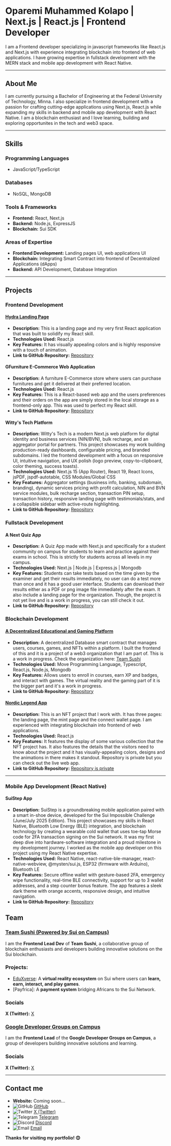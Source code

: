 # Oparemi Muhammed Kolapo | Next.js | React.js | Frontend Developer 

I am a Frontend developer specializing in javascript frameworks like React.js and Next.js with experience integrating blockchain into frontend of web applications. I have growing expertise in fullstack development with the MERN stack and mobile app development with React Native. 

---

## About Me

I am currently pursuing a Bachelor of Engineering at the Federal University of Technology, Minna. I also specialize in frontend development with a passion for crafting cutting-edge applications using Next.js, React.js while expanding my skills in backend and mobile app development with React Native. I am a blockchain enthusiast and I love learning, building and exploring opportunites in the tech and web3 space.

---

## Skills

### **Programming Languages**  
- JavaScript/TypeScript

### **Databases**  
- NoSQL, MongoDB

### **Tools & Frameworks**  
- **Frontend:** React, Next.js  
- **Backend:** Node.js, ExpressJS  
- **Blockchain:** Sui SDK   

### **Areas of Expertise**  
- **Frontend Development:** Landing pages UI, web applications UI
- **Blockchain:** Integrating Smart Contract into frontend of Decentralized Applications (dApps)  
- **Backend:** API Development, Database Integration

---

## Projects

### **Frontend Development**

#### [Hydra Landing Page](https://hydra-landing-page.onrender.com)
- **Description:** This is a landing page and my very first React application that was built to solidify my React skill.
- **Technologies Used:** React.js
- **Key Features:** It has visually appealing colors and is highly responsive with a touch of animation.
- **Link to GitHub Repository:** [Repository](https://github.com/FourZeroFour-404M/Hydra-Landing-Page)

#### GFurniture E-Commerce Web Application
- **Description:** A furniture E-Commerce store where users can purchase furnitures and get it delivered at their preferred location.
- **Technologies Used:** React.js
- **Key Features:** This is a React-based web app and the users preferences and their orders on the app are simply stored in the local storage as a frontend-only app. This was used to perfect my React skill.
- **Link to GitHub Repository:** [Repository](https://github.com/FourZeroFour-404M/gfurniture-ecommerce-web-app-main)

#### Witty's Tech Platform
- **Description:** Witty's Tech is a modern Next.js web platform for digital identity and business services (NIN/BVN), bulk recharge, and an aggregator portal for partners. This project showcases my work building production-ready dashboards, configurable pricing, and branded subdomains. I led the frontend development with a focus on responsive UI, intuitive navigation, and UX polish (logo preview, copy-to-clipboard, color theming, success toasts).
- **Technologies Used:** Next.js 15 (App Router), React 19, React Icons, jsPDF, jspdf-autotable, CSS Modules/Global CSS
- **Key Features:** Aggregator settings (business info, banking, subdomain, branding), dynamic services pricing with profit calculation, NIN and BVN service modules, bulk recharge section, transaction PIN setup, transaction history, responsive landing page with testimonials/stats, and a collapsible sidebar with active-route highlighting.
- **Link to GitHub Repository:** [Repository](https://github.com/4our0ero4our/wittytech)

### **Fullstack Development**

#### A Next Quiz App
- **Description:** A Quiz App made with Next.js and specifically for a student community on campus for students to learn and practice against their exams in school. This is strictly for students across all levels in my campus.
- **Technologies Used:** Next.js | Node.js | Express.js | Mongodb
- **Key Features:** Students can take tests based on the time given by the examiner and get their results immediately, no user can do a test more than once and it has a good user interface. Students can download their results either as a PDF or png image file immediately after the exam. It also include a landing page for the organization. Though, the project is not yet live and is a work in progress, you can still check it out.
- **Link to GitHub Repository:** [Repository](https://github.com/FourZeroFour-404M/A-Next.js-Quiz-App)

### **Blockchain Development**

#### [A Decentralized Educational and Gaming Platform](https://edu-xverse-frontend.vercel.app/home)
- **Description:** A decentralized Database smart contract that manages users, courses, games, and NFTs within a platform. I built the frontend of this and it is a project of a web3 organization that I am part of. This is a work in progress. Check the organization here: [Team Sushi](https://github.com/TeamSushiSui)
- **Technologies Used:** Move Programming Language, Typescript, React.js, Node.js, Mongodb
- **Key Features:** Allows users to enroll in courses, earn XP and badges, and interact with games. The virtual reality and the gaming part of it is the bigger part and it's a work in progress.
- **Link to GitHub Repository:** [Repository](https://github.com/TeamSushiSui/EduverseX-smart-contract/blob/main/smart-contracts%2FeduverseX_database%2Fsources%2Feduversex_database.move)

#### [Nordic Legend App](https://www.nordiclegends.xyz/)
- **Description:** This is an NFT project that I work with. It has three pages: the landing page, the mint page and the connect wallet page. I am experienced with integrating blockchain into frontend of web applications.
- **Technologies Used:** React.js
- **Key Features:** It features the display of some various collection that the NFT project has. It also features the details that the visitors need to know about the project and it has visually-appealing colors, designs and the animations in there makes it standout. Repository is private but you can check out the live web app.
- **Link to GitHub Repository:** [Repository is private](https://github.com/FourZeroFour-404M/nordic-legends-project)

---

### **Mobile App Development (React Native)**

#### SuiStep App
- **Description:** SuiStep is a groundbreaking mobile application paired with a smart in-shoe device, developed for the Sui Impossible Challenge (June/July 2025 Edition). This project showcases my skills in React Native, Bluetooth Low Energy (BLE) integration, and blockchain technology by creating a wearable cold wallet that uses toe-tap Morse code for 2FA transaction signing on the Sui network. It was my first deep dive into hardware-software integration and a proud milestone in my development journey. I worked as the mobile app developer on this project using my React Native expertise.
- **Technologies Used:** React Native, react-native-ble-manager, react-native-webview, @mysten/sui.js, ESP32 (firmware with Arduino), Bluetooth LE
- **Key Features:** Secure offline wallet with gesture-based 2FA, emergency wipe functionality, real-time BLE connectivity, support for up to 3 wallet addresses, and a step counter bonus feature. The app features a sleek dark theme with orange accents, responsive design, and intuitive navigation.
- **Link to GitHub Repository:** [Repository](https://github.com/4our0ero4our/Sui-Step)

## Team

### [Team Sushi (Powered by Sui on Campus)](https://github.com/TeamSushiSui)

I am the **Frontend Lead Dev** of **Team Sushi**, a collaborative group of blockchain enthusiasts and developers building innovative solutions on the Sui blockchain.

### Projects:
- [EduXverse](https://edu-xverse-frontend.vercel.app/home): A **virtual reality ecosystem** on Sui where users can **learn, earn, interact, and play games**.
- [Payfrica]: A **payment system** bridging Africans to the Sui Network.

### Socials
**X (Twitter):** [X](https://x.com/TeamSushi_)

### [Google Developer Groups on Campus](https://gdg.community.dev/gdg-on-campus-federal-university-of-technology-minna-nigeria/)

I am the **Frontend Lead** of the **Google Developer Groups on Campus**, a group of developers building innovative solutions and learning.

### Socials
**X (Twitter):** [X](https://x.com/GDGoC_Futminna)

---

## Contact me 

- **Website:** Coming soon...
- ![GitHub](https://img.shields.io/badge/GitHub-100000?style=for-the-badge&logo=github&logoColor=white) [GitHub](https://github.com/4our0ero4our)
- ![Twitter](https://img.shields.io/badge/X-1DA1F2?style=for-the-badge&logo=twitter&logoColor=white) [X (Twitter)](https://x.com/4our0ero4our)
- ![Telegram](https://img.shields.io/badge/Telegram-26A5E4?style=for-the-badge&logo=telegram&logoColor=white) [Telegram](https://t.me/four0ero4our)
- ![Discord](https://img.shields.io/badge/Discord-5865F2?style=for-the-badge&logo=discord&logoColor=white) [Discord](4our0ero4our)
- ![Email](https://img.shields.io/badge/Email-D14836?style=for-the-badge&logo=gmail&logoColor=white) [Email](mailto:oparemimuhammedkolapo@gmail.com)

**Thanks for visiting my portfolio! 😊**
